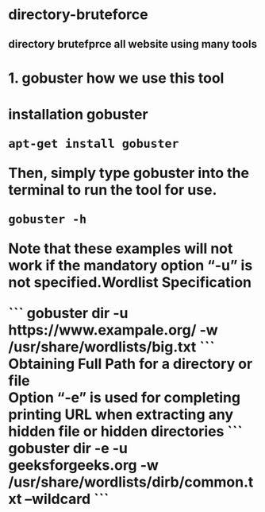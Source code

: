 # directory-bruteforce

<h2/>directory brutefprce all website using many tools<h2/>
<h1/>1. gobuster how we use this tool<h1/>
</p1> installation gobuster <p1/>
  
```
apt-get install gobuster
```
<p1/>Then, simply type gobuster into the terminal to run the tool for use.<p1/>
```
gobuster -h
```
<p1/>Note that these examples will not work if the mandatory option “-u” is not specified.Wordlist Specification

<p1/>
```
gobuster dir -u https://www.exampale.org/ -w /usr/share/wordlists/big.txt
```
<p1/>Obtaining Full Path for a directory or file<br/>
Option “-e” is used for completing printing URL when extracting any hidden file or hidden directories
<p1/>
```
gobuster dir -e -u geeksforgeeks.org -w /usr/share/wordlists/dirb/common.txt –wildcard
```
<p1/>
